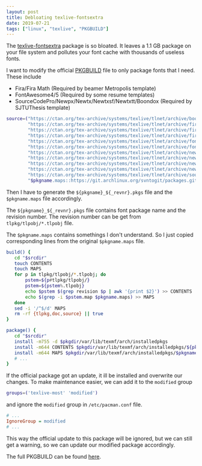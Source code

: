 ```yaml
---
layout: post
title: Debloating texlive-fontsextra
date: 2019-07-21
tags: ["linux", "texlive", "PKGBUILD"]
---
```


The [texlive-fontsextra](https://www.archlinux.org/packages/extra/any/texlive-fontsextra/) package is so bloated. It leaves a 1.1 GB package on your file system and pollutes your font cache with thousands of useless fonts.

<!--more-->

I want to modify the official [PKGBUILD](https://git.archlinux.org/svntogit/packages.git/tree/trunk/PKGBUILD?h=packages/texlive-fontsextra) file to only package fonts that I need. These include

* Fira/Fira Math (Required by beamer Metropolis template)
* FontAwesome4/5 (Required by some resume templates)
* SourceCodePro/Newpx/Newtx/Newtxsf/Newtxtt/Boondox (Required by SJTUThesis template)

```bash
source=("https://ctan.org/tex-archive/systems/texlive/tlnet/archive/boondox.tar.xz"
        "https://ctan.org/tex-archive/systems/texlive/tlnet/archive/fira.tar.xz"
        "https://ctan.org/tex-archive/systems/texlive/tlnet/archive/firamath.tar.xz"
        "https://ctan.org/tex-archive/systems/texlive/tlnet/archive/firamath-otf.tar.xz"
        "https://ctan.org/tex-archive/systems/texlive/tlnet/archive/fontawesome.tar.xz"
        "https://ctan.org/tex-archive/systems/texlive/tlnet/archive/fontawesome5.tar.xz"
        "https://ctan.org/tex-archive/systems/texlive/tlnet/archive/newpx.tar.xz"
        "https://ctan.org/tex-archive/systems/texlive/tlnet/archive/newtx.tar.xz"
        "https://ctan.org/tex-archive/systems/texlive/tlnet/archive/newtxsf.tar.xz"
        "https://ctan.org/tex-archive/systems/texlive/tlnet/archive/newtxtt.tar.xz"
        "https://ctan.org/tex-archive/systems/texlive/tlnet/archive/sourcecodepro.tar.xz"
        "$pkgname.maps::https://git.archlinux.org/svntogit/packages.git/plain/trunk/texlive-fontsextra.maps?h=packages/texlive-fontsextra")
```

Then I have to generate the `${pkgname}_${_revnr}.pkgs` file and the `$pkgname.maps` file accordingly.

The `${pkgname}_${_revnr}.pkgs` file contains font package name and the revision number. The revision number can be get from `tlpkg/tlpobj/*.tlpobj` file.

The `$pkgname.maps` contains somethings I don't understand. So I just copied corresponding lines from the original `$pkgname.maps` file.

```bash
build() {
   cd "$srcdir"
   touch CONTENTS
   touch MAPS
   for p in tlpkg/tlpobj/*.tlpobj; do
       pstem=${p#tlpkg/tlpobj/}
       pstem=${pstem%.tlpobj}
       echo $pstem $(grep revision $p | awk '{print $2}') >> CONTENTS
       echo $(grep -i $pstem.map $pkgname.maps) >> MAPS
   done
   sed -i '/^$/d' MAPS
   rm -rf {tlpkg,doc,source} || true
}

package() {
   cd "$srcdir"
   install -m755 -d $pkgdir/var/lib/texmf/arch/installedpkgs
   install -m644 CONTENTS $pkgdir/var/lib/texmf/arch/installedpkgs/${pkgname}_${_revnr}.pkgs
   install -m644 MAPS $pkgdir/var/lib/texmf/arch/installedpkgs/$pkgname.maps
   # ...
}
```

If the official package got an update, it ill be installed and overwrite our changes. To make maintenance easier, we can add it to the `modified` group

```bash
groups=('texlive-most' 'modified')
```

and ignore the `modified` group in `/etc/pacman.conf` file.

```ini
# ...
IgnoreGroup = modified
# ...
```

This way the official update to this package will be ignored, but we can still get a warning, so we can update our modified package accordingly.

The full PKGBUILD can be found [here](https://github.com/h3fang/AUR/blob/master/texlive-fontsextra-h3f/PKGBUILD).